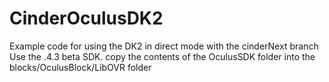 CinderOculusDK2
===============

Example code for using the DK2 in direct mode with the cinderNext branch
Use the .4.3 beta SDK. copy the contents of the OculusSDK folder into the blocks/OculusBlock/LibOVR folder 
